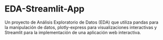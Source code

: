 # EDA-Streamlit-App
Un proyecto de Análisis Exploratorio de Datos (EDA) que utiliza pandas para la manipulación de datos, plotly-express para visualizaciones interactivas y Streamlit para la implementación de una aplicación web interactiva.
